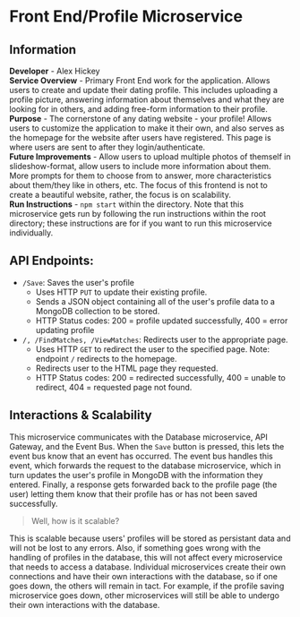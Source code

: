 # Front End/Profile Microservice

## Information
**Developer** - Alex Hickey \
**Service Overview** - Primary Front End work for the application. Allows users to create and update their dating profile. This includes uploading a profile picture, answering information about themselves and what they are looking for in others, and adding free-form information to their profile. \
**Purpose** - The cornerstone of any dating website - your profile! Allows users to customize the application to make it their own, and also serves as the homepage for the website after users have registered. This page is where users are sent to after they login/authenticate. \
**Future Improvements** - Allow users to upload multiple photos of themself in slideshow-format, allow users to include more information about them. More prompts for them to choose from to answer, more characteristics about them/they like in others, etc. The focus of this frontend is not to create a beautiful website, rather, the focus is on scalability.\
**Run Instructions** - `npm start` within the directory. Note that this microservice gets run by following the run instructions within the root directory; these instructions are for if you want to run this microservice individually.

## API Endpoints:
* ```/Save```: Saves the user's profile
    * Uses HTTP ```PUT``` to update their existing profile.
    * Sends a JSON object containing all of the user's profile data to a MongoDB collection to be stored.
    * HTTP Status codes: 200 = profile updated successfully, 400 = error updating profile
* ```/, /FindMatches, /ViewMatches```: Redirects user to the appropriate page.
    * Uses HTTP ```GET``` to redirect the user to the specified page. Note: endpoint ```/``` redirects to the homepage.
    * Redirects user to the HTML page they requested.
    * HTTP Status codes: 200 = redirected successfully, 400 = unable to redirect, 404 = requested page not found.

## Interactions & Scalability
This microservice communicates with the Database microservice, API Gateway, and the Event Bus. When the ```Save``` button is pressed, this lets the event bus know that an event has occurred. The event bus handles this event, which forwards the request to the database microservice, which in turn updates the user's profile in MongoDB with the information they entered. Finally, a response gets forwarded back to the profile page (the user) letting them know that their profile has or has not been saved successfully.
> Well, how is it scalable?

This is scalable because users' profiles will be stored as persistant data and will not be lost to any errors. Also, if something goes wrong with the handling of profiles in the database, this will not affect every microservice that needs to access a database. Individual microservices create their own connections and have their own interactions with the database, so if one goes down, the others will remain in tact. For example, if the profile saving microservice goes down, other microservices will still be able to undergo their own interactions with the database.